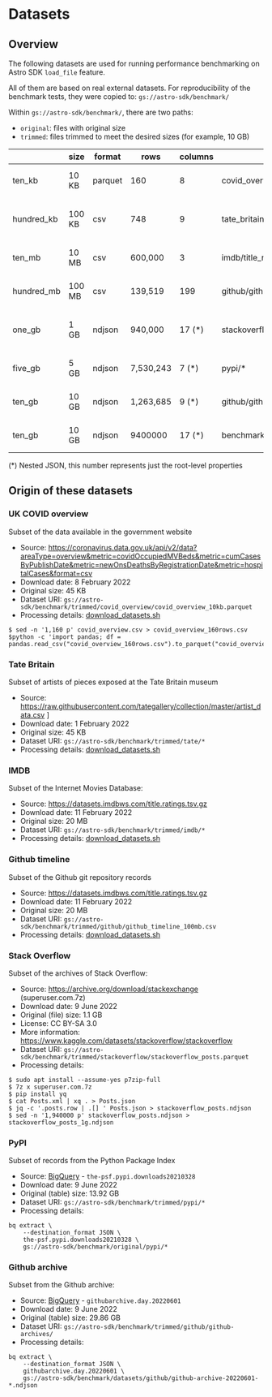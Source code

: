 # Datasets

## Overview

The following datasets are used for running performance benchmarking on Astro SDK `load_file` feature.

All of them are based on real external datasets. For reproducibility of the benchmark tests, they were copied to:
`gs://astro-sdk/benchmark/`

Within `gs://astro-sdk/benchmark/`, there are two paths:
* `original`: files with original size
* `trimmed`: files trimmed to meet the desired sizes (for example, 10 GB)

|            | size   | format  | rows      | columns | path to trimmed file(s)                     | description                 |
|------------|--------|---------|-----------|---------|---------------------------------------------|-----------------------------|
| ten_kb     | 10 KB  | parquet | 160       | 8       | covid_overview/covid_overview_10kb.parquet  | UK Covid overview sample    |
| hundred_kb | 100 KB | csv     | 748       | 9       | tate_britain/artist_data_100kb.csv          | Tate Gallery artist sample  |
| ten_mb     | 10 MB  | csv     | 600,000   | 3       | imdb/title_ratings_10mb.csv                 | IMDB title ratings sample   |
| hundred_mb | 100 MB | csv     | 139,519   | 199     | github/github_timeline_100mb.csv            | Github timeline sample      |
| one_gb     | 1 GB   | ndjson  | 940,000   | 17 (*)  | stackoverflow/stackoverflow_posts_1g.ndjson | Stack Overflow posts sample |
| five_gb    | 5 GB   | ndjson  | 7,530,243 | 7 (*)   | pypi/*                                      | PyPI downloads sample       |
| ten_gb     | 10 GB  | ndjson  | 1,263,685 | 9 (*)   | github/github-archive/*                     | Github timeline sample      |
| ten_gb     | 10 GB  | ndjson  | 9400000 | 17 (*)  | benchmark/trimmed/stackoverflow/output_file.ndjson                  | Github timeline sample      |
(*) Nested JSON, this number represents just the root-level properties


## Origin of these datasets

### UK COVID overview
<!-- markdown-link-check-disable -->

Subset of the data available in the government website
* Source: https://coronavirus.data.gov.uk/api/v2/data?areaType=overview&metric=covidOccupiedMVBeds&metric=cumCasesByPublishDate&metric=newOnsDeathsByRegistrationDate&metric=hospitalCases&format=csv
* Download date: 8 February 2022
* Original size: 45 KB
* Dataset URI: `gs://astro-sdk/benchmark/trimmed/covid_overview/covid_overview_10kb.parquet`
* Processing details: [download_datasets.sh](download_datasets.sh)
<!-- markdown-link-check-enable -->

```commandline
$ sed -n '1,160 p' covid_overview.csv > covid_overview_160rows.csv
$python -c 'import pandas; df = pandas.read_csv("covid_overview_160rows.csv").to_parquet("covid_overview_10kb.parquet")'
```


### Tate Britain
Subset of artists of pieces exposed at the Tate Britain museum
* Source:  https://raw.githubusercontent.com/tategallery/collection/master/artist_data.csv ]
* Download date: 1 February 2022
* Original size: 45 KB
* Dataset URI: `gs://astro-sdk/benchmark/trimmed/tate/*`
* Processing details: [download_datasets.sh](download_datasets.sh)

### IMDB
Subset of the Internet Movies Database:
* Source: https://datasets.imdbws.com/title.ratings.tsv.gz
* Download date: 11 February 2022
* Original size: 20 MB
* Dataset URI: `gs://astro-sdk/benchmark/trimmed/imdb/*`
* Processing details: [download_datasets.sh](download_datasets.sh)

### Github timeline
Subset of the Github git repository records
* Source: https://datasets.imdbws.com/title.ratings.tsv.gz
* Download date: 11 February 2022
* Original size: 20 MB
* Dataset URI: `gs://astro-sdk/benchmark/trimmed/github/github_timeline_100mb.csv`
* Processing details: [download_datasets.sh](download_datasets.sh)

### Stack Overflow
Subset of the archives of Stack Overflow:
* Source: https://archive.org/download/stackexchange (superuser.com.7z)
* Download date: 9 June 2022
* Original (file) size: 1.1 GB
* License: CC BY-SA 3.0
* More information: https://www.kaggle.com/datasets/stackoverflow/stackoverflow
* Dataset URI: `gs://astro-sdk/benchmark/trimmed/stackoverflow/stackoverflow_posts.parquet`
* Processing details:
```commandline
$ sudo apt install --assume-yes p7zip-full
$ 7z x superuser.com.7z
$ pip install yq
$ cat Posts.xml | xq . > Posts.json
$ jq -c '.posts.row | .[] ' Posts.json > stackoverflow_posts.ndjson
$ sed -n '1,940000 p' stackoverflow_posts.ndjson > stackoverflow_posts_1g.ndjson
```


### PyPI

Subset of records from the Python Package Index
* Source: [BigQuery](https://console.cloud.google.com/bigquery?project=astronomer-dag-authoring&page=project&ws=!1m5!1m4!4m3!1sthe-psf!2spypi!3sdownloads20210328) - `the-psf.pypi.downloads20210328`
* Download date: 9 June 2022
* Original (table) size: 13.92 GB
* Dataset URI: `gs://astro-sdk/benchmark/trimmed/pypi/*`
* Processing details:
```
bq extract \
    --destination_format JSON \
    the-psf.pypi.downloads20210328 \
    gs://astro-sdk/benchmark/original/pypi/*
```

### Github archive

Subset from the Github archive:
* Source: [BigQuery](https://console.cloud.google.com/bigquery?project=astronomer-dag-authoring&page=project&ws=!1m5!1m4!4m3!1sgithubarchive!2sday!3s20220601) - `githubarchive.day.20220601`
* Download date: 9 June 2022
* Original (table) size: 29.86 GB
* Dataset URI: `gs://astro-sdk/benchmark/trimmed/github/github-archives/`
* Processing details:
```
bq extract \
    --destination_format JSON \
    githubarchive.day.20220601 \
    gs://astro-sdk/benchmark/datasets/github/github-archive-20220601-*.ndjson
```
